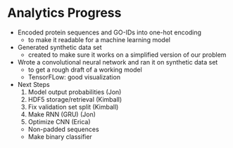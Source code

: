 # Analytics Progress

- Encoded protein sequences and GO-IDs into one-hot encoding
    - to make it readable for a machine learning model
- Generated synthetic data set
    - created to make sure it works on a simplified version of our problem
- Wrote a convolutional neural network and ran it on synthetic data set
    - to get a rough draft of a working model
    - TensorFLow: good visualization
- Next Steps
    1. Model output probabilities (Jon)
    2. HDF5 storage/retrieval (Kimball)
    3. Fix validation set split (Kimball)
    4. Make RNN (GRU) (Jon)
    5. Optimize CNN (Erica)
    - Non-padded sequences
    - Make binary classifier